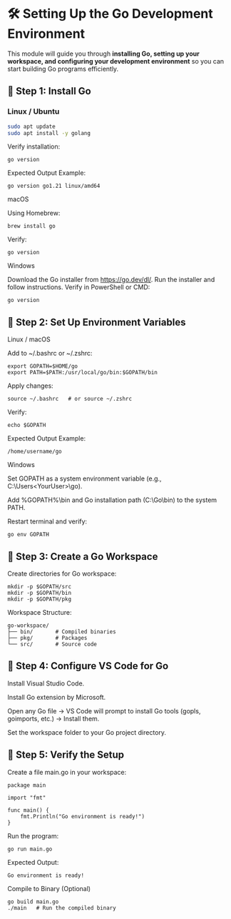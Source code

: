 # 🛠️ Setting Up the Go Development Environment

This module will guide you through **installing Go, setting up your workspace, and configuring your development environment** so you can start building Go programs efficiently.

## 🧩 Step 1: Install Go

### Linux / Ubuntu

```bash
sudo apt update
sudo apt install -y golang
```
Verify installation:
```
go version
```
Expected Output Example:
```
go version go1.21 linux/amd64
```
macOS

Using Homebrew:
```
brew install go
```
Verify:
```
go version
```
Windows

Download the Go installer from https://go.dev/dl/.
Run the installer and follow instructions.
Verify in PowerShell or CMD:
```
go version
```
## 🧩 Step 2: Set Up Environment Variables
Linux / macOS

Add to ~/.bashrc or ~/.zshrc:
```
export GOPATH=$HOME/go
export PATH=$PATH:/usr/local/go/bin:$GOPATH/bin
```
Apply changes:
```
source ~/.bashrc   # or source ~/.zshrc
```
Verify:
```
echo $GOPATH
```
Expected Output Example:
```
/home/username/go
```
Windows

Set GOPATH as a system environment variable (e.g., C:\Users\<YourUser>\go).

Add %GOPATH%\bin and Go installation path (C:\Go\bin) to the system PATH.

Restart terminal and verify:
```
go env GOPATH
```
## 🧩 Step 3: Create a Go Workspace
Create directories for Go workspace:
```
mkdir -p $GOPATH/src
mkdir -p $GOPATH/bin
mkdir -p $GOPATH/pkg
```
Workspace Structure:
```
go-workspace/
├── bin/       # Compiled binaries
├── pkg/       # Packages
└── src/       # Source code
```
## 🧩 Step 4: Configure VS Code for Go
Install Visual Studio Code.

Install Go extension by Microsoft.

Open any Go file → VS Code will prompt to install Go tools (gopls, goimports, etc.) → Install them.

Set the workspace folder to your Go project directory.

## 🧩 Step 5: Verify the Setup
Create a file main.go in your workspace:
```
package main

import "fmt"

func main() {
    fmt.Println("Go environment is ready!")
}
```
Run the program:
```
go run main.go
```
Expected Output:
```
Go environment is ready!
```
Compile to Binary (Optional)
```
go build main.go
./main   # Run the compiled binary
```
